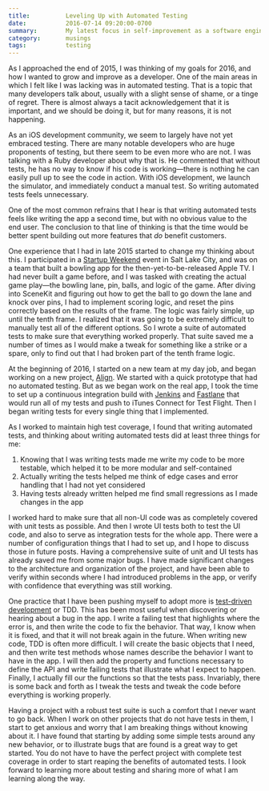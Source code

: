 ```yaml
---
title:          Leveling Up with Automated Testing
date:           2016-07-14 09:20:00-0700
summary:        My latest focus in self-improvement as a software engineer
category:       musings
tags:           testing
---
```

As I approached the end of 2015, I was thinking of my goals for 2016, and how I wanted to grow and improve as a developer. One of the main areas in which I felt like I was lacking was in automated testing. That is a topic that many developers talk about, usually with a slight sense of shame, or a tinge of regret. There is almost always a tacit acknowledgement that it is important, and we should be doing it, but for many reasons, it is not happening.

As an iOS development community, we seem to largely have not yet embraced testing. There are many notable developers who are huge proponents of testing, but there seem to be even more who are not. I was talking with a Ruby developer about why that is. He commented that without tests, he has no way to know if his code is working—there is nothing he can easily pull up to see the code in action. With iOS development, we launch the simulator, and immediately conduct a manual test. So writing automated tests feels unnecessary.

One of the most common refrains that I hear is that writing automated tests feels like writing the app a second time, but with no obvious value to the end user. The conclusion to that line of thinking is that the time would be better spent building out more features that _do_ benefit customers.

One experience that I had in late 2015 started to change my thinking about this. I participated in a [Startup Weekend](https://startupweekend.org) event in Salt Lake City, and was on a team that built a bowling app for the then-yet-to-be-released Apple TV. I had never built a game before, and I was tasked with creating the actual game play—the bowling lane, pin, balls, and logic of the game. After diving into SceneKit and figuring out how to get the ball to go down the lane and knock over pins, I had to implement scoring logic, and reset the pins correctly based on the results of the frame. The logic was fairly simple, up until the tenth frame. I realized that it was going to be extremely difficult to manually test all of the different options. So I wrote a suite of automated tests to make sure that everything worked properly. That suite saved me a number of times as I would make a tweak for something like a strike or a spare, only to find out that I had broken part of the tenth frame logic.

At the beginning of 2016, I started on a new team at my day job, and began working on a new project, [Align](/apps/align). We started with a quick prototype that had no automated testing. But as we began work on the real app, I took the time to set up a continuous integration build with [Jenkins](https://jenkins.io) and [Fastlane](https://fastlane.tools) that would run all of my tests and push to iTunes Connect for Test Flight. Then I began writing tests for every single thing that I implemented.

As I worked to maintain high test coverage, I found that writing automated tests, and thinking about writing automated tests did at least three things for me:

1. Knowing that I was writing tests made me write my code to be more testable, which helped it to be more modular and self-contained
2. Actually writing the tests helped me think of edge cases and error handling that I had not yet considered
3. Having tests already written helped me find small regressions as I made changes in the app

I worked hard to make sure that all non-UI code was as completely covered with unit tests as possible. And then I wrote UI tests both to test the UI code, and also to serve as integration tests for the whole app. There were a number of configuration things that I had to set up, and I hope to discuss those in future posts. Having a comprehensive suite of unit and UI tests has already saved me from some major bugs. I have made significant changes to the architecture and organization of the project, and have been able to verify within seconds where I had introduced problems in the app, or verify with confidence that everything was still working.

One practice that I have been pushing myself to adopt more is [test-driven development](https://en.wikipedia.org/wiki/Test-driven_development) or TDD. This has been most useful when discovering or hearing about a bug in the app. I write a failing test that highlights where the error is, and then write the code to fix the behavior. That way, I know when it is fixed, and that it will not break again in the future. When writing new code, TDD is often more difficult. I will create the basic objects that I need, and then write test methods whose names describe the behavior I want to have in the app. I will then add the property and functions necessary to define the API and write failing tests that illustrate what I expect to happen. Finally, I actually fill our the functions so that the tests pass. Invariably, there is some back and forth as I tweak the tests and tweak the code before everything is working properly.

Having a project with a robust test suite is such a comfort that I never want to go back. When I work on other projects that do not have tests in them, I start to get anxious and worry that I am breaking things without knowing about it. I have found that starting by adding some simple tests around any new behavior, or to illustrate bugs that are found is a great way to get started. You do not have to have the perfect project with complete test coverage in order to start reaping the benefits of automated tests. I look forward to learning more about testing and sharing more of what I am learning along the way.
